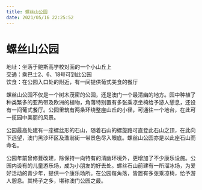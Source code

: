 ```yaml
---
title: 螺丝山公园  
date: 2021/05/16 22:25:52  
---
```

  
# 螺丝山公园  
地址：坐落于鲍斯高学校对面的一个小山丘上  
交通：乘巴士2、6、18号可到此公园  
饮食：在公园入口处的附近，有一间提供葡式美食的餐厅  
  
螺丝山公园不仅是一个树木茂密的公园，还是澳门一个最清幽的地方。园中种植了种类繁多的亚热带及欧洲的植物，角落特别置有多张乘凉坐椅给予游人憩息，还设有一间葡式餐厅。公园里筑有两条环绕整座山丘的小径，可通往一个地台，在此可一揽园中美丽的风景。  
  
 公园最高处建有一座螺丝形的石山，随着石山的螺旋路可直登此石山之顶，在此向下远望，澳门黑沙环区及渔翁街一带景色尽入眼底。螺丝山公园亦是以此座石山而命名。  
  
公园年前曾修葺改建，除保持一向特有的清幽环境外，更增加了不少康乐设施。公园内设有的儿童游乐场，成为小朋友的好去处。螺丝石山前建有一所溜冰场，为爱好活动的青少年，提供一个康乐场所。在公园每角落，皆置有多张乘凉椅，给予游人憩息。其椅子之多，堪称澳门公园之最。  